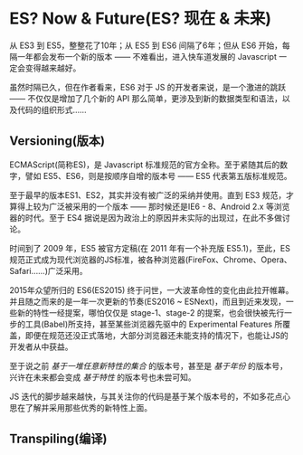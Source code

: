 # ES? Now & Future(ES? 现在 & 未来)
从 ES3 到 ES5，整整花了10年；从 ES5 到 ES6 间隔了6年；但从 ES6 开始，每隔一年都会发布一个新的版本 —— 不难看出，进入快车道发展的 Javascript 一定会变得越来越好。

虽然时隔已久，但在作者看来，ES6 对于 JS 的开发者来说，是一个激进的跳跃 —— 不仅仅是增加了几个新的 API 那么简单，更涉及到新的数据类型和语法，以及代码的组织形式……


## Versioning(版本)
ECMAScript(简称ES)，是 Javascript 标准规范的官方全称。至于紧随其后的数字，譬如 ES5、ES6，则是按顺序自增的版本号 —— ES5 代表第五版标准规范。

至于最早的版本ES1、ES2，其实并没有被广泛的采纳并使用。直到 ES3 规范，才算得上较为广泛被采用的一个版本 —— 那时候还是IE6 - 8、Android 2.x 等浏览器的时代。至于 ES4 据说是因为政治上的原因并未实际的出现过，在此不多做讨论。

时间到了 2009 年，ES5 被官方定稿(在 2011 年有一个补充版 ES5.1)，至此，ES规范正式成为现代浏览器的JS标准，被各种浏览器(FireFox、Chrome、Opera、Safari……)广泛采用。

2015年众望所归的 ES6(ES2015) 终于问世，一大波革命性的变化由此拉开帷幕。并且随之而来的是一年一次更新的节奏(ES2016 ~ ESNext)，而且到近来发现，一些新的特性一经提案，哪怕仅仅是 stage-1、stage-2 的提案，也会很快被先行一步的工具(Babel)所支持，甚至某些浏览器先驱中的 Experimental Features 所覆盖，即便在规范还没正式落地，大部分浏览器还未能支持的情况下，也能让JS的开发者从中获益。

至于说之前 *基于一堆任意新特性的集合* 的版本号，甚至是 *基于年份* 的版本号，兴许在未来都会变成 *基于特性* 的版本号也未尝可知。

JS 迭代的脚步越来越快，与其关注你的代码是基于某个版本号的，不如多花点心思在了解并采用那些优秀的新特性上面。

## Transpiling(编译)
